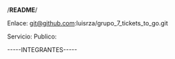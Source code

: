 /**********README**********/

Enlace: git@github.com:luisrza/grupo_7_tickets_to_go.git

Servicio:
Publico:

-----INTEGRANTES-----

